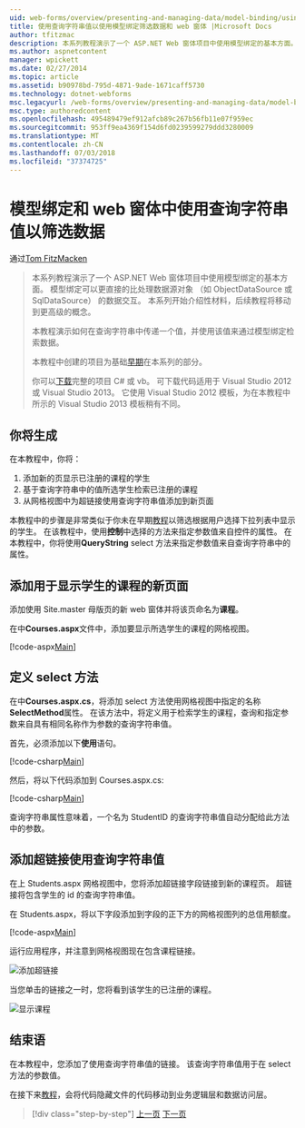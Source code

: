```yaml
---
uid: web-forms/overview/presenting-and-managing-data/model-binding/using-query-string-values-to-retrieve-data
title: 使用查询字符串值以使用模型绑定筛选数据和 web 窗体 |Microsoft Docs
author: tfitzmac
description: 本系列教程演示了一个 ASP.NET Web 窗体项目中使用模型绑定的基本方面。 模型绑定使数据交互...更多直接-
ms.author: aspnetcontent
manager: wpickett
ms.date: 02/27/2014
ms.topic: article
ms.assetid: b90978bd-795d-4871-9ade-1671caff5730
ms.technology: dotnet-webforms
msc.legacyurl: /web-forms/overview/presenting-and-managing-data/model-binding/using-query-string-values-to-retrieve-data
msc.type: authoredcontent
ms.openlocfilehash: 495489479ef912afcb89c267b56fb11e07f959ec
ms.sourcegitcommit: 953ff9ea4369f154d6fd0239599279ddd3280009
ms.translationtype: MT
ms.contentlocale: zh-CN
ms.lasthandoff: 07/03/2018
ms.locfileid: "37374725"
---
```

<a name="using-query-string-values-to-filter-data-with-model-binding-and-web-forms"></a>模型绑定和 web 窗体中使用查询字符串值以筛选数据
====================
通过[Tom FitzMacken](https://github.com/tfitzmac)

> 本系列教程演示了一个 ASP.NET Web 窗体项目中使用模型绑定的基本方面。 模型绑定可以更直接的比处理数据源对象 （如 ObjectDataSource 或 SqlDataSource） 的数据交互。 本系列开始介绍性材料，后续教程将移动到更高级的概念。
> 
> 本教程演示如何在查询字符串中传递一个值，并使用该值来通过模型绑定检索数据。
> 
> 本教程中创建的项目为基础[早期](retrieving-data.md)在本系列的部分。
> 
> 你可以[下载](https://go.microsoft.com/fwlink/?LinkId=286116)完整的项目 C# 或 vb。 可下载代码适用于 Visual Studio 2012 或 Visual Studio 2013。 它使用 Visual Studio 2012 模板，为在本教程中所示的 Visual Studio 2013 模板稍有不同。


## <a name="what-youll-build"></a>你将生成

在本教程中，你将：

1. 添加新的页显示已注册的课程的学生
2. 基于查询字符串中的值所选学生检索已注册的课程
3. 从网格视图中为超链接使用查询字符串值添加到新页面

本教程中的步骤是非常类似于你未在早期[教程](sorting-paging-and-filtering-data.md)以筛选根据用户选择下拉列表中显示的学生。 在该教程中，使用**控制**中选择的方法来指定参数值来自控件的属性。 在本教程中，你将使用**QueryString** select 方法来指定参数值来自查询字符串中的属性。

## <a name="add-new-page-for-displaying-a-students-courses"></a>添加用于显示学生的课程的新页面

添加使用 Site.master 母版页的新 web 窗体并将该页命名为**课程**。

在中**Courses.aspx**文件中，添加要显示所选学生的课程的网格视图。

[!code-aspx[Main](using-query-string-values-to-retrieve-data/samples/sample1.aspx)]

## <a name="define-the-select-method"></a>定义 select 方法

在中**Courses.aspx.cs**，将添加 select 方法使用网格视图中指定的名称**SelectMethod**属性。 在该方法中，将定义用于检索学生的课程，查询和指定参数来自具有相同名称作为参数的查询字符串值。

首先，必须添加以下**使用**语句。

[!code-csharp[Main](using-query-string-values-to-retrieve-data/samples/sample2.cs)]

然后，将以下代码添加到 Courses.aspx.cs:

[!code-csharp[Main](using-query-string-values-to-retrieve-data/samples/sample3.cs)]

查询字符串属性意味着，一个名为 StudentID 的查询字符串值自动分配给此方法中的参数。

## <a name="add-hyperlink-with-query-string-value"></a>添加超链接使用查询字符串值

在上 Students.aspx 网格视图中，您将添加超链接字段链接到新的课程页。 超链接将包含学生的 id 的查询字符串值。

在 Students.aspx，将以下字段添加到字段的正下方的网格视图列的总信用额度。

[!code-aspx[Main](using-query-string-values-to-retrieve-data/samples/sample4.aspx?highlight=7-8)]

运行应用程序，并注意到网格视图现在包含课程链接。

![添加超链接](using-query-string-values-to-retrieve-data/_static/image1.png)

当您单击的链接之一时，您将看到该学生的已注册的课程。

![显示课程](using-query-string-values-to-retrieve-data/_static/image2.png)

## <a name="conclusion"></a>结束语

在本教程中，您添加了使用查询字符串值的链接。 该查询字符串值用于在 select 方法的参数值。

在接下来[教程](adding-business-logic-layer.md)，会将代码隐藏文件的代码移动到业务逻辑层和数据访问层。

> [!div class="step-by-step"]
> [上一页](integrating-jquery-ui.md)
> [下一页](adding-business-logic-layer.md)
